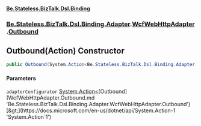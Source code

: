 #### [Be.Stateless.BizTalk.Dsl.Binding](README.md 'README')
### [Be.Stateless.BizTalk.Dsl.Binding.Adapter](Be.Stateless.BizTalk.Dsl.Binding.Adapter.md 'Be.Stateless.BizTalk.Dsl.Binding.Adapter').[WcfWebHttpAdapter](WcfWebHttpAdapter.md 'Be.Stateless.BizTalk.Dsl.Binding.Adapter.WcfWebHttpAdapter').[Outbound](WcfWebHttpAdapter.Outbound.md 'Be.Stateless.BizTalk.Dsl.Binding.Adapter.WcfWebHttpAdapter.Outbound')

## Outbound(Action<Outbound>) Constructor

```csharp
public Outbound(System.Action<Be.Stateless.BizTalk.Dsl.Binding.Adapter.WcfWebHttpAdapter.Outbound> adapterConfigurator);
```
#### Parameters

<a name='Be.Stateless.BizTalk.Dsl.Binding.Adapter.WcfWebHttpAdapter.Outbound.Outbound(System.Action_Be.Stateless.BizTalk.Dsl.Binding.Adapter.WcfWebHttpAdapter.Outbound_).adapterConfigurator'></a>

`adapterConfigurator` [System.Action&lt;](https://docs.microsoft.com/en-us/dotnet/api/System.Action-1 'System.Action`1')[Outbound](WcfWebHttpAdapter.Outbound.md 'Be.Stateless.BizTalk.Dsl.Binding.Adapter.WcfWebHttpAdapter.Outbound')[&gt;](https://docs.microsoft.com/en-us/dotnet/api/System.Action-1 'System.Action`1')